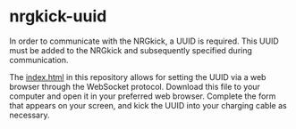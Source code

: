 # nrgkick-uuid

In order to communicate with the NRGkick, a UUID is required. This UUID must be added to the NRGkick and subsequently specified during communication.

The [index.html](./index.html) in this repository allows for setting the UUID via a web browser through the WebSocket protocol. Download this file to your computer and open it in your preferred web browser. Complete the form that appears on your screen, and kick the UUID into your charging cable as necessary.

